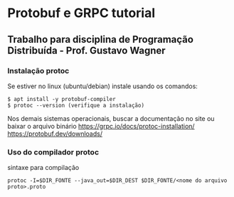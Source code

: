# Protobuf e GRPC tutorial
## Trabalho para disciplina de Programação Distribuída - Prof. Gustavo Wagner

### Instalação protoc

Se estiver no linux (ubuntu/debian) instale usando os comandos:
   
    $ apt install -y protobuf-compiler
    $ protoc --version (verifique a instalação)

Nos demais sistemas operacionais, buscar a documentação no site ou baixar o arquivo binário
https://grpc.io/docs/protoc-installation/
https://protobuf.dev/downloads/


### Uso do compilador protoc
    
sintaxe para compilação
    
    protoc -I=$DIR_FONTE --java_out=$DIR_DEST $DIR_FONTE/<nome do arquivo proto>.proto